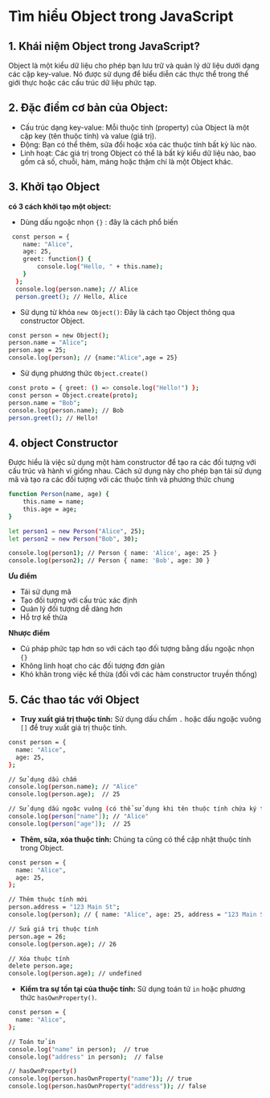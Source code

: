 # Tìm hiểu Object trong JavaScript

## 1. Khái niệm Object trong JavaScript?

Object là một kiểu dữ liệu cho phép bạn lưu trữ và quản lý dữ liệu dưới dạng các cặp key-value. Nó được sử dụng để biểu diễn các thực thể trong thế giới thực hoặc các cấu trúc dữ liệu phức tạp.

## 2. Đặc điểm cơ bản của Object:

- Cấu trúc dạng key-value: Mỗi thuộc tính (property) của Object là một cặp key (tên thuộc tính) và value (giá trị).
- Động: Bạn có thể thêm, sửa đổi hoặc xóa các thuộc tính bất kỳ lúc nào.
- Linh hoạt: Các giá trị trong Object có thể là bất kỳ kiểu dữ liệu nào, bao gồm cả số, chuỗi, hàm, mảng hoặc thậm chí là một Object khác.

## 3. Khởi tạo Object

**có 3 cách khởi tạo một object:**

- Dùng dấu ngoặc nhọn `{}` : đây là cách phổ biến

```bash
 const person = {
    name: "Alice",
    age: 25,
    greet: function() {
        console.log("Hello, " + this.name);
    }
  };
  console.log(person.name); // Alice
  person.greet(); // Hello, Alice
```

- Sử dụng từ khóa `new Object()`: Đây là cách tạo Object thông qua constructor Object.

```bash
const person = new Object();
person.name = "Alice";
person.age = 25;
console.log(person); // {name:"Alice",age = 25}
```

- Sử dụng phương thức `Object.create()`

```bash
const proto = { greet: () => console.log("Hello!") };
const person = Object.create(proto);
person.name = "Bob";
console.log(person.name); // Bob
person.greet(); // Hello!

```

## 4. object Constructor

Được hiểu là việc sử dụng một hàm constructor để tạo ra các đối tượng với cấu trúc và hành vi giống nhau. Cách sử dụng này cho phép bạn tái sử dụng mã và tạo ra các đối tượng với các thuộc tính và phương thức chung

```bash
function Person(name, age) {
    this.name = name;
    this.age = age;
}

let person1 = new Person("Alice", 25);
let person2 = new Person("Bob", 30);

console.log(person1); // Person { name: 'Alice', age: 25 }
console.log(person2); // Person { name: 'Bob', age: 30 }

```

**Ưu điểm**

- Tái sử dụng mã
- Tạo đối tượng với cấu trúc xác định
- Quản lý đối tượng dễ dàng hơn
- Hỗ trợ kế thừa

**Nhược điểm**

- Cú pháp phức tạp hơn so với cách tạo đối tượng bằng dấu ngoặc nhọn `{}`
- Không linh hoạt cho các đối tượng đơn giản
- Khó khăn trong việc kế thừa (đối với các hàm constructor truyền thống)

## 5. Các thao tác với Object

- **Truy xuất giá trị thuộc tính:** Sử dụng dấu chấm `.` hoặc dấu ngoặc vuông `[]` để truy xuất giá trị thuộc tính.

```bash
const person = {
  name: "Alice",
  age: 25,
};

// Sử dụng dấu chấm
console.log(person.name); // "Alice"
console.log(person.age);  // 25

// Sử dụng dấu ngoặc vuông (có thể sử dụng khi tên thuộc tính chứa ký tự đặc biệt hoặc biến)
console.log(person["name"]); // "Alice"
console.log(person["age"]);  // 25
```

- **Thêm, sửa, xóa thuộc tính:** Chúng ta cũng có thể cập nhật thuộc tính trong Object.

```bash
const person = {
  name: "Alice",
  age: 25,
};

// Thêm thuộc tính mới
person.address = "123 Main St";
console.log(person); // { name: "Alice", age: 25, address = "123 Main St" };

// Sửa giá trị thuộc tính
person.age = 26;
console.log(person.age); // 26

// Xóa thuộc tính
delete person.age;
console.log(person.age); // undefined
```

- **Kiểm tra sự tồn tại của thuộc tính:** Sử dụng toán tử `in` hoặc phương thức `hasOwnProperty()`.

```bash
const person = {
  name: "Alice",
};

// Toán tử in
console.log("name" in person);  // true
console.log("address" in person);  // false

// hasOwnProperty()
console.log(person.hasOwnProperty("name")); // true
console.log(person.hasOwnProperty("address")); // false
```
